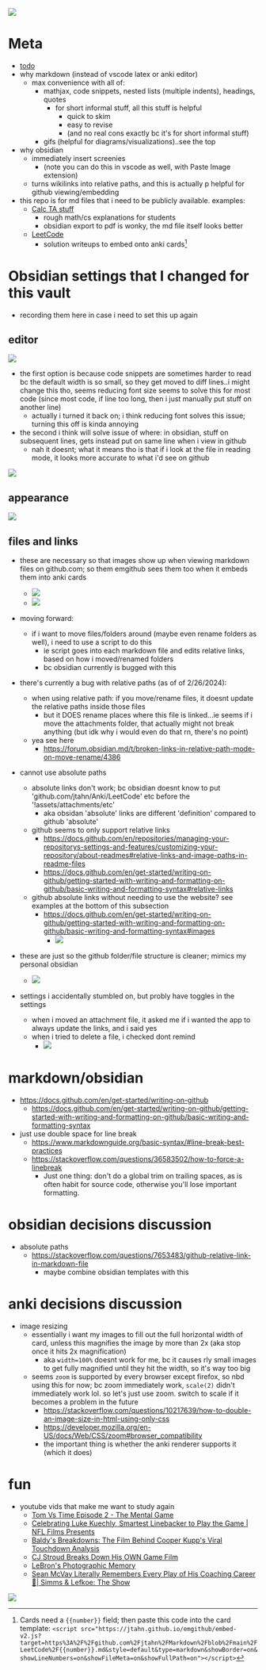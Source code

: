 ![](!assets/attachments/clappingbear.gif)   

# Meta
- [todo](todo.md)
- why markdown (instead of vscode latex or anki editor)
	- max convenience with all of:
		- mathjax, code snippets, nested lists (multiple indents), headings, quotes
			- for short informal stuff, all this stuff is helpful
				- quick to skim
				- easy to revise
				- (and no real cons exactly bc it's for short informal stuff)
		- gifs (helpful for diagrams/visualizations)..see the top
- why obsidian
	- immediately insert screenies
		- (note you can do this in vscode as well, with Paste Image extension)
	- turns wikilinks into relative paths, and this is actually p helpful for github viewing/embedding
- this repo is for md files that i need to be publicly available. examples:
	- [Calc TA stuff](Calc/README.md)
		- rough math/cs explanations for students
		- obsidian export to pdf is wonky, the md file itself looks better
	- [LeetCode](LeetCode/README.md)
		- solution writeups to embed onto anki cards[^embed]


[^embed]:  Cards need a `{{number}}` field; then paste this code into the card template: ```<script src="https://jtahn.github.io/emgithub/embed-v2.js?target=https%3A%2F%2Fgithub.com%2Fjtahn%2FMarkdown%2Fblob%2Fmain%2FLeetCode%2F{{number}}.md&style=default&type=markdown&showBorder=on&showLineNumbers=on&showFileMeta=on&showFullPath=on"></script>```






# Obsidian settings that I changed for this vault
- recording them here in case i need to set this up again

## editor
![](!assets/attachments/Pasted%20image%2020240226102400.png)
- the first option is because code snippets are sometimes harder to read bc the default width is so small, so they get moved to diff lines..i might change this tho, seems reducing font size seems to solve this for most code (since most code, if line too long, then i just manually put stuff on another line)
	- actually i turned it back on; i think reducing font solves this issue; turning this off is kinda annoying
- the second i think will solve issue of where: in obsidian, stuff on subsequent lines, gets instead put on same line when i view in github
	- nah it doesnt; what it means tho is that if i look at the file in reading mode, it looks more accurate to what i'd see on github 

![](!assets/attachments/Pasted%20image%2020240228151535.png)



## appearance
![](!assets/attachments/Pasted%20image%2020240226102207.png)


## files and links
- these are necessary so that images show up when viewing markdown files on github.com; so them emgithub sees them too when it embeds them into anki cards
	- ![](!assets/attachments/Pasted%20image%2020240224004117.png)
	- ![](!assets/attachments/Pasted%20image%2020240224004445.png)


- moving forward:
	- if i want to move files/folders around (maybe even rename folders as well), i need to use a script to do this
		- ie script goes into each markdown file and edits relative links, based on how i moved/renamed folders
		- bc obsidian currently is bugged with this
- there's currently a bug with relative paths (as of of 2/26/2024):
	- when using relative path: if you move/rename files, it doesnt update the relative paths inside those files
		- but it DOES rename places where this file is linked...ie seems if i move the attachments folder, that actually might not break anything (but idk why i would even do that rn, there's no point)
	- yea see here
		- https://forum.obsidian.md/t/broken-links-in-relative-path-mode-on-move-rename/4386
- cannot use absolute paths
	- absolute links don't work; bc obsidian doesnt know to put 'github.com/jtahn/Anki/LeetCode' etc before the '!assets/attachments/etc'
		- aka obsidan 'absolute' links are different 'definition' compared to github 'absolute'
	- github seems to only support relative links
		- https://docs.github.com/en/repositories/managing-your-repositorys-settings-and-features/customizing-your-repository/about-readmes#relative-links-and-image-paths-in-readme-files
		- https://docs.github.com/en/get-started/writing-on-github/getting-started-with-writing-and-formatting-on-github/basic-writing-and-formatting-syntax#relative-links
	- github absolute links without needing to use the website? see examples at the bottom of this subsection
		- https://docs.github.com/en/get-started/writing-on-github/getting-started-with-writing-and-formatting-on-github/basic-writing-and-formatting-syntax#images
			- ![](!assets/attachments/Pasted%20image%2020240226104913.png)



- these are just so the github folder/file structure is cleaner; mimics my personal obsidian
	- ![](!assets/attachments/Pasted%20image%2020240224004123.png)
- settings i accidentally stumbled on, but probly have toggles in the settings
	- when i moved an attachment file, it asked me if i wanted the app to always update the links, and i said yes
	- when i tried to delete a file, i checked dont remind
		- ![](!assets/attachments/Pasted%20image%2020240224005640.png)



# markdown/obsidian 
- https://docs.github.com/en/get-started/writing-on-github
	- https://docs.github.com/en/get-started/writing-on-github/getting-started-with-writing-and-formatting-on-github/basic-writing-and-formatting-syntax
- just use double space for line break
	- https://www.markdownguide.org/basic-syntax/#line-break-best-practices
	- https://stackoverflow.com/questions/36583502/how-to-force-a-linebreak
		- Just one thing: don't do a global trim on trailing spaces, as is often habit for source code, otherwise you'll lose important formatting.



# obsidian decisions discussion
- absolute paths
	- https://stackoverflow.com/questions/7653483/github-relative-link-in-markdown-file
		- maybe combine obsidian templates with this

# anki decisions discussion
- image resizing
	- essentially i want my images to fill out the full horizontal width of card, unless this magnifies the image by more than 2x (aka stop once it hits 2x magnification)
		- aka `width=100%` doesnt work for me, bc it causes rly small images to get fully magnified until they hit the width, so it's way too big
	- seems `zoom` is supported by every browser except firefox, so nbd using this for now; bc zoom immediately work, `scale(2)` didn't immediately work lol. so let's just use zoom. switch to scale if it becomes a problem in the future
		- https://stackoverflow.com/questions/10217639/how-to-double-an-image-size-in-html-using-only-css
		- https://developer.mozilla.org/en-US/docs/Web/CSS/zoom#browser_compatibility
		- the important thing is whether the anki renderer supports it (which it does)


# fun
- youtube vids that make me want to study again
	- [Tom Vs Time Episode 2 - The Mental Game](https://www.youtube.com/watch?v=qkFZybpxNtk&t=332s)
	- [Celebrating Luke Kuechly, Smartest Linebacker to Play the Game | NFL Films Presents](https://www.youtube.com/watch?v=cbsRZDxlYEQ&t=197s)
	- [Baldy's Breakdowns: The Film Behind Cooper Kupp's Viral Touchdown Analysis](https://www.youtube.com/watch?v=7LXG0h5Txis)
	- [CJ Stroud Breaks Down His OWN Game Film](https://www.youtube.com/watch?v=D2t1B2Ev4nY&t=66s)
	- [LeBron's Photographic Memory](https://www.youtube.com/watch?v=HG6M2xQZvj0)
	- [Sean McVay Literally Remembers Every Play of His Coaching Career 🤯| Simms & Lefkoe: The Show](https://www.youtube.com/watch?v=IjlfQBQk_kg)




![](!assets/attachments/HUHrabbit.gif)